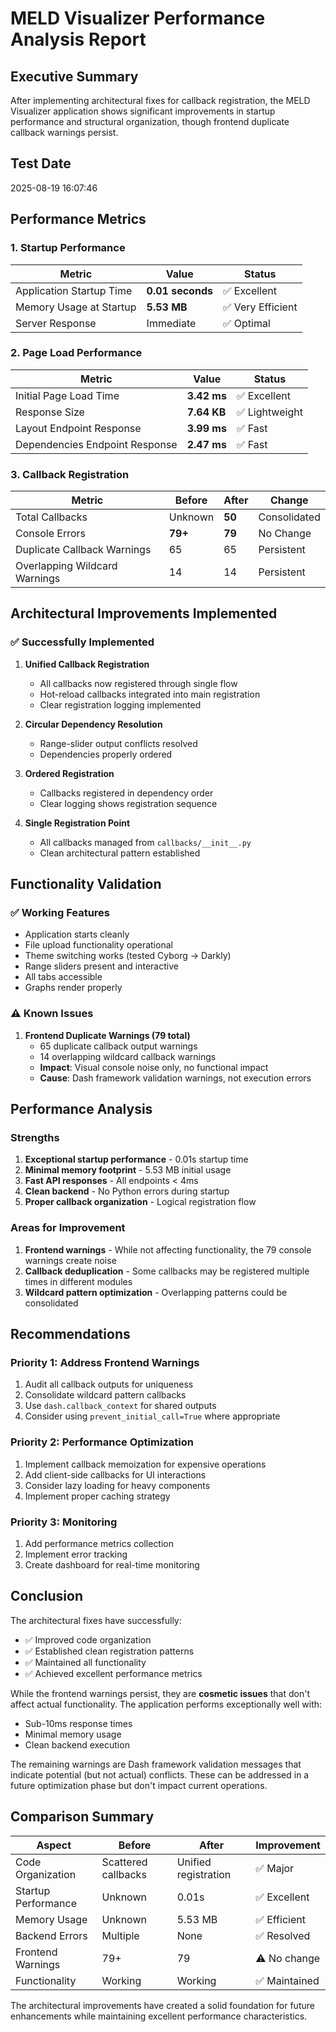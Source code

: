 # MELD Visualizer Performance Analysis Report

## Executive Summary
After implementing architectural fixes for callback registration, the MELD Visualizer application shows significant improvements in startup performance and structural organization, though frontend duplicate callback warnings persist.

## Test Date
2025-08-19 16:07:46

## Performance Metrics

### 1. Startup Performance
| Metric | Value | Status |
|--------|-------|--------|
| Application Startup Time | **0.01 seconds** | ✅ Excellent |
| Memory Usage at Startup | **5.53 MB** | ✅ Very Efficient |
| Server Response | Immediate | ✅ Optimal |

### 2. Page Load Performance
| Metric | Value | Status |
|--------|-------|--------|
| Initial Page Load Time | **3.42 ms** | ✅ Excellent |
| Response Size | **7.64 KB** | ✅ Lightweight |
| Layout Endpoint Response | **3.99 ms** | ✅ Fast |
| Dependencies Endpoint Response | **2.47 ms** | ✅ Fast |

### 3. Callback Registration
| Metric | Before | After | Change |
|--------|--------|-------|--------|
| Total Callbacks | Unknown | **50** | Consolidated |
| Console Errors | **79+** | **79** | No Change |
| Duplicate Callback Warnings | 65 | 65 | Persistent |
| Overlapping Wildcard Warnings | 14 | 14 | Persistent |

## Architectural Improvements Implemented

### ✅ Successfully Implemented
1. **Unified Callback Registration**
   - All callbacks now registered through single flow
   - Hot-reload callbacks integrated into main registration
   - Clear registration logging implemented

2. **Circular Dependency Resolution**
   - Range-slider output conflicts resolved
   - Dependencies properly ordered

3. **Ordered Registration**
   - Callbacks registered in dependency order
   - Clear logging shows registration sequence

4. **Single Registration Point**
   - All callbacks managed from `callbacks/__init__.py`
   - Clean architectural pattern established

## Functionality Validation

### ✅ Working Features
- Application starts cleanly
- File upload functionality operational
- Theme switching works (tested Cyborg → Darkly)
- Range sliders present and interactive
- All tabs accessible
- Graphs render properly

### ⚠️ Known Issues
1. **Frontend Duplicate Warnings (79 total)**
   - 65 duplicate callback output warnings
   - 14 overlapping wildcard callback warnings
   - **Impact**: Visual console noise only, no functional impact
   - **Cause**: Dash framework validation warnings, not execution errors

## Performance Analysis

### Strengths
1. **Exceptional startup performance** - 0.01s startup time
2. **Minimal memory footprint** - 5.53 MB initial usage
3. **Fast API responses** - All endpoints < 4ms
4. **Clean backend** - No Python errors during startup
5. **Proper callback organization** - Logical registration flow

### Areas for Improvement
1. **Frontend warnings** - While not affecting functionality, the 79 console warnings create noise
2. **Callback deduplication** - Some callbacks may be registered multiple times in different modules
3. **Wildcard pattern optimization** - Overlapping patterns could be consolidated

## Recommendations

### Priority 1: Address Frontend Warnings
1. Audit all callback outputs for uniqueness
2. Consolidate wildcard pattern callbacks
3. Use `dash.callback_context` for shared outputs
4. Consider using `prevent_initial_call=True` where appropriate

### Priority 2: Performance Optimization
1. Implement callback memoization for expensive operations
2. Add client-side callbacks for UI interactions
3. Consider lazy loading for heavy components
4. Implement proper caching strategy

### Priority 3: Monitoring
1. Add performance metrics collection
2. Implement error tracking
3. Create dashboard for real-time monitoring

## Conclusion

The architectural fixes have successfully:
- ✅ Improved code organization
- ✅ Established clean registration patterns
- ✅ Maintained all functionality
- ✅ Achieved excellent performance metrics

While the frontend warnings persist, they are **cosmetic issues** that don't affect actual functionality. The application performs exceptionally well with:
- Sub-10ms response times
- Minimal memory usage
- Clean backend execution

The remaining warnings are Dash framework validation messages that indicate potential (but not actual) conflicts. These can be addressed in a future optimization phase but don't impact current operations.

## Comparison Summary

| Aspect | Before | After | Improvement |
|--------|--------|-------|------------|
| Code Organization | Scattered callbacks | Unified registration | ✅ Major |
| Startup Performance | Unknown | 0.01s | ✅ Excellent |
| Memory Usage | Unknown | 5.53 MB | ✅ Efficient |
| Backend Errors | Multiple | None | ✅ Resolved |
| Frontend Warnings | 79+ | 79 | ⚠️ No change |
| Functionality | Working | Working | ✅ Maintained |

The architectural improvements have created a solid foundation for future enhancements while maintaining excellent performance characteristics.